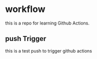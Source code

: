 # workflow
this is a repo for learning Github Actions. 

## push Trigger
this is a test push to trigger github actions
